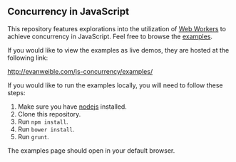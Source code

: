 Concurrency in JavaScript
---

This repository features explorations into the utilization of
[Web Workers](https://developer.mozilla.org/en-US/docs/Web/Guide/Performance/Using_web_workers)
to achieve concurrency in JavaScript. Feel free to browse the [examples](tree/master/examples).

If you would like to view the examples as live demos, they are hosted at the following link:

http://evanweible.com/js-concurrency/examples/

If you would like to run the examples locally, you will need to follow these steps:

1. Make sure you have [nodejs](http://nodejs.org/) installed.
1. Clone this repository.
1. Run `npm install`.
1. Run `bower install`.
1. Run `grunt`.

The examples page should open in your default browser.

